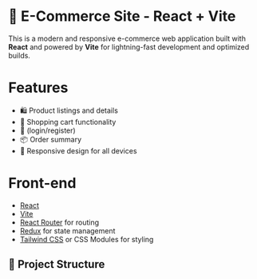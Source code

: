 # 🛒 E-Commerce Site - React + Vite

This is a modern and responsive e-commerce web application built with **React** and powered by **Vite** for lightning-fast development and optimized builds.

<h1>Features</h1>

- 🛍 Product listings and details
- 🛒 Shopping cart functionality
- 👤 (login/register)
- 📦 Order summary
- 🎨 Responsive design for all devices

<h1>Front-end</h1> 

- [React](https://reactjs.org/)
- [Vite](https://vitejs.dev/)
- [React Router](https://reactrouter.com/) for routing
- [Redux](https://redux.js.org/) for state management
- [Tailwind CSS](https://tailwindcss.com/) or CSS Modules for styling
## 📁 Project Structure

